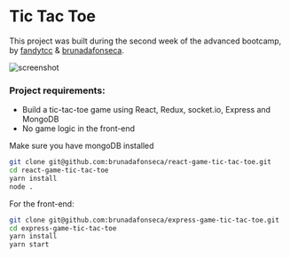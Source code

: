 # Tic Tac Toe

This project was built during the second week of the advanced bootcamp, by [fandytcc](https://github.com/fandytcc) & [brunadafonseca](https://github.com/brunadafonseca).

![screenshot](https://res.cloudinary.com/dyyxiefx5/image/upload/v1518991206/Screen_Shot_2018-02-18_at_10.58.01_PM_iwnhed.png)


### Project requirements:

+ Build a tic-tac-toe game using React, Redux, socket.io, Express and MongoDB
+ No game logic in the front-end


Make sure you have mongoDB installed

```bash
git clone git@github.com:brunadafonseca/react-game-tic-tac-toe.git
cd react-game-tic-tac-toe
yarn install
node .
```

For the front-end:

```bash
git clone git@github.com:brunadafonseca/express-game-tic-tac-toe.git
cd express-game-tic-tac-toe
yarn install
yarn start
```
